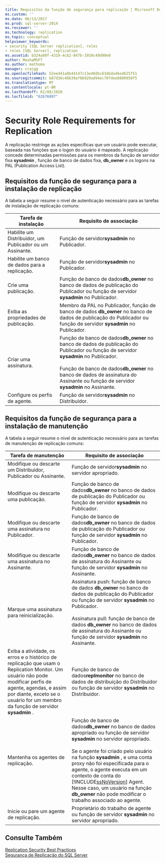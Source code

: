 ```yaml
---
title: Requisitos da função de segurança para replicação | Microsoft Docs
ms.custom: ''
ms.date: 06/13/2017
ms.prod: sql-server-2014
ms.reviewer: ''
ms.technology: replication
ms.topic: conceptual
helpviewer_keywords:
- security [SQL Server replication], roles
- roles [SQL Server], replication
ms.assetid: b324a80f-4319-4cb2-847b-1910c49d90e0
author: MashaMSFT
ms.author: mathoma
manager: craigg
ms.openlocfilehash: 52eed41a8b44147c13ed8dbc63dbda46ed625f51
ms.sourcegitcommit: b87d36c46b39af8b929ad94ec707dee8800950f5
ms.translationtype: MT
ms.contentlocale: pt-BR
ms.lasthandoff: 02/08/2020
ms.locfileid: "62676897"
---
```

# <a name="security-role-requirements-for-replication"></a>Security Role Requirements for Replication
  A replicação restringe as ações específicas que um usuário pode executar, baseada nas funções que o logon do usuário é mapeado. A replicação concede determinadas permissões para os membros da função de servidor fixa **sysadmin** , função de banco de dados fixa, **db_owner** e os logons na PAL (Publication Access List).  
  
## <a name="security-role-requirements-for-replication-setup"></a>Requisitos da função de segurança para a instalação de replicação  
 A tabela a seguir resume o nível de autenticação necessário para as tarefas de instalação de replicação comuns:  
  
|Tarefa de instalação|Requisito de associação|  
|----------------|----------------------------|  
|Habilite um Distribuidor, um Publicador ou um Assinante.|Função de servidor**sysadmin** no Publicador.|  
|Habilite um banco de dados para a replicação.|Função de servidor**sysadmin** no Publicador.|  
|Crie uma publicação.|Função de banco de dados**db_owner** no banco de dados de publicação do Publicador ou função de servidor **sysadmin** no Publicador.|  
|Exiba as propriedades de publicação.|Membro da PAL no Publicador, função de banco de dados **db_owner** no banco de dados de publicação do Publicador ou função de servidor **sysadmin** no Publicador.|  
|Criar uma assinatura.|Função de banco de dados**db_owner** no banco de dados de publicação do Publicador ou função de servidor **sysadmin** no Publicador.<br /><br /> Função de banco de dados**db_owner** no banco de dados de assinatura do Assinante ou função de servidor **sysadmin** no Assinante.|  
|Configure os perfis de agente.|Função de servidor**sysadmin** no Distribuidor.|  
  
## <a name="security-role-requirements-for-replication-maintenance"></a>Requisitos da função de segurança para a instalação de manutenção  
 A tabela a seguir resume o nível de autenticação necessário para as tarefas de manutenção de replicação comuns:  
  
|Tarefa de manutenção|Requisito de associação|  
|----------------------|----------------------------|  
|Modifique ou descarte um Distribuidor, Publicador ou Assinante.|Função de servidor**sysadmin** no servidor apropriado.|  
|Modifique ou descarte uma publicação.|Função de banco de dados**db_owner** no banco de dados de publicação do Publicador ou função de servidor **sysadmin** no Publicador.|  
|Modifique ou descarte uma assinatura no Publicador.|Função de banco de dados**db_owner** no banco de dados de publicação do Publicador ou função de servidor **sysadmin** no Publicador.|  
|Modifique ou descarte uma assinatura no Assinante.|Função de banco de dados**db_owner** no banco de dados de assinatura do Assinante ou função de servidor **sysadmin** no Assinante.|  
|Marque uma assinatura para reinicialização.|Assinatura push: função de banco de dados **db_owner** no banco de dados de publicação do Publicador ou função de servidor **sysadmin** no Publicador.<br /><br /> Assinatura pull: função de banco de dados **db_owner** no banco de dados de assinatura do Assinante ou função de servidor **sysadmin** no Assinante.|  
|Exiba a atividade, os erros e o histórico de replicação que usam o Replication Monitor. Um usuário não pode modificar perfis de agente, agendas, e assim por diante, exceto se o usuário for um membro da função de servidor **sysadmin** .|Função de banco de dados**replmonitor** no banco de dados de distribuição do Distribuidor ou função de servidor **sysadmin** no Distribuidor.|  
|Mantenha os agentes de replicação.|Função de banco de dados**db_owner** no banco de dados apropriado ou função de servidor **sysadmin** no servidor apropriado.<br /><br /> Se o agente foi criado pelo usuário na função **sysadmin** , e uma conta proxy não foi especificada para o agente, o agente executa em um contexto de conta do [!INCLUDE[ssNoVersion](../../../includes/ssnoversion-md.md)] Agent. Nesse caso, um usuário na função **db_owner** não pode modificar o trabalho associado ao agente.|  
|Inicie ou pare um agente de replicação.|Proprietário do trabalho de agente ou função de servidor **sysadmin** no servidor apropriado.|  
  
## <a name="see-also"></a>Consulte Também  
 [Replication Security Best Practices](replication-security-best-practices.md)   
 [Segurança de Replicação do SQL Server](view-and-modify-replication-security-settings.md)  
  
  
